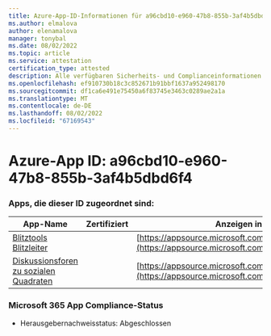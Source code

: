 ```yaml
---
title: Azure-App-ID-Informationen für a96cbd10-e960-47b8-855b-3af4b5dbd6f4
ms.author: elmalova
author: elenamalova
manager: tonybal
ms.date: 08/02/2022
ms.topic: article
ms.service: attestation
certification_type: attested
description: Alle verfügbaren Sicherheits- und Complianceinformationen für a96cbd10-e960-47b8-855b-3af4b5dbd6f4.
ms.openlocfilehash: ef910730b18c3c852671b91bbf1637a952498170
ms.sourcegitcommit: df1ca6e491e75450a6f83745e3463c0289ae2a1a
ms.translationtype: MT
ms.contentlocale: de-DE
ms.lasthandoff: 08/02/2022
ms.locfileid: "67169543"
---
```

# <a name="azure-app-id-a96cbd10-e960-47b8-855b-3af4b5dbd6f4"></a>Azure-App ID: a96cbd10-e960-47b8-855b-3af4b5dbd6f4


### <a name="apps-associated-with-this-id"></a>Apps, die dieser ID zugeordnet sind:
| **App-Name** | **Zertifiziert** | **Anzeigen in AppSource** |
|--------------|---------------|-----------------------|
| [Blitztools Blitzleiter](../forward/WA200001926.md) |  | [https://appsource.microsoft.com/product/office/WA200001926](https://appsource.microsoft.com/product/office/WA200001926) |
| [Diskussionsforen zu sozialen Quadraten](../forward/WA200001925.md) |  | [https://appsource.microsoft.com/product/office/WA200001925](https://appsource.microsoft.com/product/office/WA200001925) |

### <a name="microsoft-365-app-compliance-status"></a>Microsoft 365 App Compliance-Status
- Herausgebernachweisstatus: Abgeschlossen
